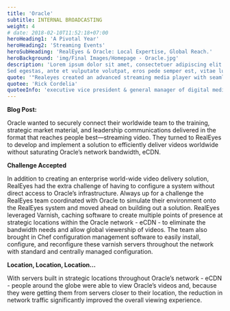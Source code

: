 ```yaml
---
title: 'Oracle'
subtitle: INTERNAL BROADCASTING
weight: 4
# date: 2018-02-10T11:52:18+07:00
heroHeading1: 'A Pivotal Year'
heroHeading2: 'Streaming Events'
heroSubHeading: 'RealEyes & Oracle: Local Expertise, Global Reach.'
heroBackground: 'img/Final Images/Homepage - Oracle.jpg'
description: 'Lorem ipsum dolor sit amet, consectetuer adipiscing elit. Phasellus hendrerit. Pellentesque aliquet nibh nec urna. In nisi neque, aliquet vel, dapibus id, mattis vel, nisi. Sed pretium, ligula sollicitudin laoreet viverra, tortor libero sodales leo, eget blandit nunc tortor eu nibh. Nullam mollis. Ut justo. Suspendisse potenti.
Sed egestas, ante et vulputate volutpat, eros pede semper est, vitae luctus metus libero eu augue. Morbi purus libero, faucibus adipiscing, commodo quis, gravida id, est. Sed lectus. Praesent elementum hendrerit tortor. Sed semper lorem at felis. Vestibulum volutpat, lacus a ultrices sagittis, mi neque euismod dui, eu pulvinar nunc sapien ornare nisl. Phasellus pede arcu, dapibus eu, fermentum et, dapibus sed, urna.'
quote: '"Realeyes created an advanced streaming media player with seamless clientside ad stitching for desktop and mobile web, worked as a trusted and valued partner to determine the best format and test multiple levels of redundancy, failover architecture and delivery."'
quotee: 'Rick Cordelia'
quoteeInfo: 'executive vice president & general manager of digital media, NBC Sports Group'
---
```


**Blog Post:**

Oracle wanted to securely connect their worldwide team to the training, strategic market material, and leadership communications delivered in the format that reaches people best—streaming video. They turned to RealEyes to develop and implement a solution to efficiently deliver videos worldwide without saturating Oracle’s network bandwidth, eCDN.

**Challenge Accepted**

In addition to creating an enterprise world-wide video delivery solution, RealEyes had the extra challenge of having to configure a system without direct access to Oracle’s infrastructure. Always up for a challenge the RealEyes team coordinated with Oracle to simulate their environment onto the RealEyes system and moved ahead on building out a solution. RealEyes leveraged Varnish, caching software to create multiple points of presence at strategic locations within the Oracle network - eCDN - to eliminate the bandwidth needs and allow global viewership of videos. The team also brought in Chef configuration management software to easily install, configure, and reconfigure these varnish servers throughout the network with standard and centrally managed configuration. 

**Location, Location, Location…**

With servers built in strategic locations throughout Oracle’s network - eCDN - people around the globe were able to view Oracle’s videos and, because they were getting them from servers closer to their location, the reduction in network traffic significantly improved the overall viewing experience.
